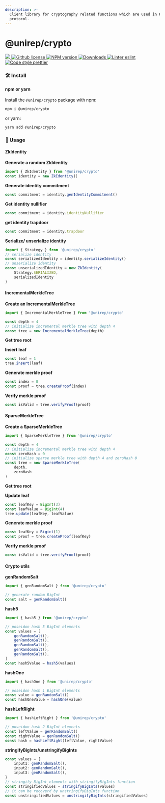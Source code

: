 ```yaml
---
description: >-
  Client library for cryptography related functions which are used in UniRep
  protocol.
---
```


# @unirep/crypto

[![](https://camo.githubusercontent.com/5124fc18e7c4eea90190045bc66eddafb19a7b4d93c696e88c65dc530cec9b02/68747470733a2f2f696d672e736869656c64732e696f2f62616467652f70726f6a6563742d756e697265702d626c75652e7376673f7374796c653d666c61742d737175617265) ](https://github.com/unirep/unirep)[![Github license](https://camo.githubusercontent.com/9dc25f9a3042124b664e5c386b48a35246c09e7fa0e514bf151c2034b183ec62/68747470733a2f2f696d672e736869656c64732e696f2f6769746875622f6c6963656e73652f756e697265702f756e697265702e7376673f7374796c653d666c61742d737175617265) ](https://github.com/unirep/unirep/blob/master/LICENSE)[![NPM version](https://camo.githubusercontent.com/4774ba9193678c694b6cfaeb67630a07cac1188c9052630db4654234a920366c/68747470733a2f2f696d672e736869656c64732e696f2f6e706d2f762f40756e697265702f63727970746f3f7374796c653d666c61742d737175617265) ](https://www.npmjs.com/package/@unirep/crypto)[![Downloads](https://camo.githubusercontent.com/1e833aa109c88580fa56d15c0270422a6bf401040513530fa83b91f497868e11/68747470733a2f2f696d672e736869656c64732e696f2f6e706d2f646d2f40756e697265702f63727970746f2e7376673f7374796c653d666c61742d737175617265) ](https://npmjs.org/package/@unirep/crypto)[![Linter eslint](https://camo.githubusercontent.com/ed5849d453eb089b4ad8f56f316f492ceef5e7aa5404ee4df4d97ff6cb3f375f/68747470733a2f2f696d672e736869656c64732e696f2f62616467652f6c696e7465722d65736c696e742d3830383066323f7374796c653d666c61742d737175617265266c6f676f3d65736c696e74) ](https://eslint.org/)[![Code style prettier](https://camo.githubusercontent.com/81082ed03d1efb3d135c66d183ce379d0d30a0091d09d472f5e96ab4e2ff4375/68747470733a2f2f696d672e736869656c64732e696f2f62616467652f636f64652532307374796c652d70726574746965722d6638626334353f7374796c653d666c61742d737175617265266c6f676f3d7072657474696572)](https://prettier.io/)

### 🛠 Install

#### npm or yarn

Install the `@unirep/crypto` package with npm:

```bash
npm i @unirep/crypto
```

or yarn:

```bash
yarn add @unirep/crypto
```

### 📔 Usage

#### ZkIdentity

**Generate a random ZkIdentity**

```typescript
import { ZkIdentity } from '@unirep/crypto'
const identity = new ZkIdentity()
```

**Generate identity commitment**

```typescript
const commitment = identity.genIdentityCommitment()
```

**Get identity nullifier**

```typescript
const commitment = identity.identityNullifier
```

**get identity trapdoor**

```typescript
const commitment = identity.trapdoor
```

**Serialize/ unserialize identity**

```typescript
import { Strategy } from '@unirep/crypto'
// serialize identity
const serializedIdentity = identity.serializeIdentity()
// unserialize identity
const unserializedIdentity = new ZkIdentity(
    Strategy.SERIALIZED,
    serializedIdentity
)
```

#### IncrementalMerkleTree

**Create an IncrementalMerkleTree**

```typescript
import { IncrementalMerkleTree } from '@unirep/crypto'

const depth = 4
// initialize incremental merkle tree with depth 4
const tree = new IncrementalMerkleTree(depth)
```

**Get tree root**

**Insert leaf**

```typescript
const leaf = 1
tree.insert(leaf)
```

**Generate merkle proof**

```typescript
const index = 0
const proof = tree.createProof(index)
```

**Verify merkle proof**

```typescript
const isValid = tree.verifyProof(proof)
```

#### SparseMerkleTree

**Create a SparseMerkleTree**

```typescript
import { SparseMerkleTree } from '@unirep/crypto'

const depth = 4
// initialize incremental merkle tree with depth 4
const zeroHash = 0
// initialize sparse merkle tree with depth 4 and zeroHash 0
const tree = new SparseMerkleTree(
    depth, 
    zeroHash
)
```

**Get tree root**

**Update leaf**

```typescript
const leafKey = BigInt(3)
const leafValue = BigInt(4)
tree.update(leafKey, leafValue)
```

**Generate merkle proof**

```typescript
const leafKey = Bigint(1)
const proof = tree.createProof(leafKey)
```

**Verify merkle proof**

```typescript
const isValid = tree.verifyProof(proof)
```

#### Crypto utils

**genRandomSalt**

```typescript
import { genRandomSalt } from '@unirep/crypto'

// generate random BigInt
const salt = genRandomSalt()
```

**hash5**

```typescript
import { hash5 } from '@unirep/crypto'

// poseidon hash 5 BigInt elements
const values = [
    genRandomSalt(),
    genRandomSalt(),
    genRandomSalt(),
    genRandomSalt(),
    genRandomSalt(),
]
const hash5Value = hash5(values)
```

**hashOne**

```typescript
import { hashOne } from '@unirep/crypto'

// poseidon hash 1 BigInt elements
const value = genRandomSalt()
const hashOneValue = hashOne(value)
```

**hashLeftRight**

```typescript
import { hashLeftRight } from '@unirep/crypto'

// poseidon hash 2 BigInt elements
const leftValue = genRandomSalt()
const rightValue = genRandomSalt()
const hash = hashLeftRight(leftValue, rightValue)
```

**stringifyBigInts/unstringifyBigInts**

```typescript
const values = {
    input1: genRandomSalt(),
    input2: genRandomSalt(),
    input3: genRandomSalt(),
}
// stringify BigInt elements with stringifyBigInts function
const stringifiedValues = stringifyBigInts(values)
// it can be recoverd by unstringifyBigInts function
const unstringifiedValues = unstringifyBigInts(stringifiedValues)
```
